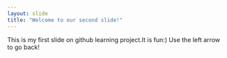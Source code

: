 ```yaml
---
layout: slide
title: "Welcome to our second slide!"
---
```

This is my first slide on github learning project.It is fun:)
Use the left arrow to go back!
